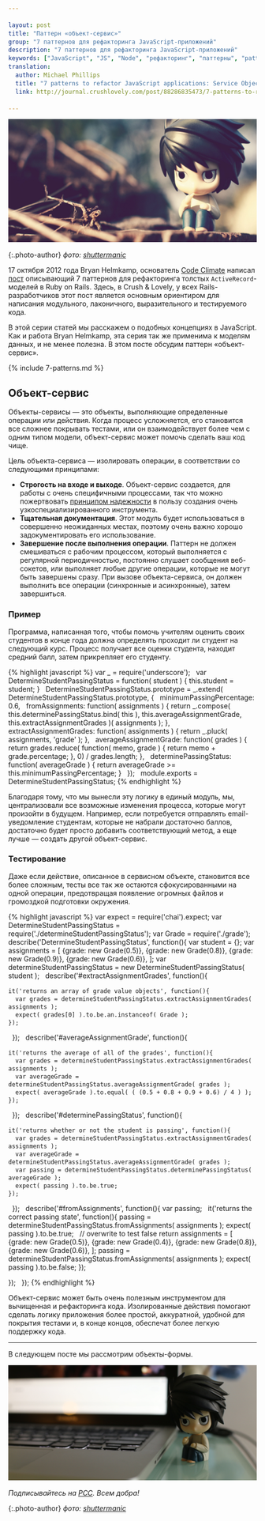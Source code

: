 ```yaml
---

layout: post
title: "Паттерн «объект-сервис»"
group: "7 паттернов для рефакторинга JavaScript-приложений"
description: "7 паттернов для рефакторинга JavaScript-приложений"
keywords: ["JavaScript", "JS", "Node", "рефакторинг", "паттерны", "patterns", "crushlovely"]
translation:
  author: Michael Phillips
  title: "7 patterns to refactor JavaScript applications: Service Objects"
  link: http://journal.crushlovely.com/post/88286835473/7-patterns-to-refactor-javascript-applications-service

---
```


![{{post.title}}](/assets/articles-assets/footer/l/l-3.jpg)

{:.photo-author}
_фото: [shuttermanic](https://www.flickr.com/photos/shuttermanic/)_

17 октября 2012 года Bryan Helmkamp, основатель [Code Climate][1] написал
[пост][2] описывающий 7 паттернов для рефакторинга толстых `ActiveRecord`-моделей
в Ruby on Rails. Здесь, в Crush & Lovely, у всех Rails-разработчиков этот пост
является основным ориентиром для написания модульного, лаконичного, выразительного
и тестируемого кода.

В этой серии статей мы расскажем о подобных концепциях в JavaScript. Как и работа
Bryan Helmkamp, эта серия так же применима к моделям данных, и не менее полезна.
В этом посте обсудим паттерн «объект-сервис».

[1]: https://codeclimate.com/
[2]: http://blog.codeclimate.com/blog/2012/10/17/7-ways-to-decompose-fat-activerecord-models/

{% include 7-patterns.md %}

## Объект-сервис

Объекты-сервисы — это объекты, выполняющие определенные операции или действия.
Когда процесс усложняется, его становится все сложнее покрывать тестами, или он
взаимодействует более чем с одним типом модели, объект-сервис может помочь
сделать ваш код чище.

Цель объекта-сервиса — изолировать операции, в соответствии со следующими принципами:

- **Строгость на входе и выходе**. Объект-сервис  создается, для работы  с очень
  специфичными процессами, так что можно пожертвовать [принципом надежности][3]
    в пользу создания очень узкоспециализированного инструмента.
- **Тщательная документация**. Этот модуль будет использоваться в совершенно
  неожиданных местах, поэтому очень важно хорошо задокументировать его использование.
- **Завершение после выполнения операции**. Паттерн не должен смешиваться
  с рабочим процессом, который выполняется с регулярной периодичностью, постоянно
  слушает сообщения веб-сокетов, или выполняет любые другие операции, которые
  не могут быть завершены сразу. При вызове объекта-сервиса, он должен выполнить
  все операции (синхронные и асинхронные), затем завершиться.

### Пример

Программа, написанная того, чтобы помочь учителям оценить своих студентов
в конце года должна определять проходит ли студент на следующий курс. Процесс
получает все оценки студента, находит средний балл, затем прикрепляет его студенту.

{% highlight javascript %}
var _ = require('underscore');
 
var DetermineStudentPassingStatus = function( student ) {
  this.student = student;
}
 
DetermineStudentPassingStatus.prototype = _.extend( DetermineStudentPassingStatus.prototype, {
 
  minimumPassingPercentage: 0.6,
 
  fromAssignments: function( assignments ) {
    return _.compose(
      this.determinePassingStatus.bind( this ),
      this.averageAssignmentGrade,
      this.extractAssignmentGrades
    )( assignments );
  },
 
  extractAssignmentGrades: function( assignments ) {
    return _.pluck( assignments, 'grade' );
  },
 
  averageAssignmentGrade: function( grades ) {
    return grades.reduce( function( memo, grade ) {
      return memo + grade.percentage;
    }, 0) / grades.length;
  },
 
  determinePassingStatus: function( averageGrade ) {
    return averageGrade >= this.minimumPassingPercentage;
  }
 
});
 
module.exports = DetermineStudentPassingStatus;
{% endhighlight %}

Благодаря тому, что мы вынесли эту логику в единый модуль, мы, централизовали
все возможные изменения процесса, которые могут произойти в будущем. Например,
если потребуется отправлять email-уведомление студентам, которые не набрали
достаточно баллов, достаточно будет просто добавить соответствующий метод,
а еще лучше — создать другой объект-сервис.

### Тестирование

Даже если действие, описанное в сервисном объекте, становится все более сложным,
тесты все так же остаются сфокусированными на одной операции, предотвращая
появление огромных файлов и громоздкой подготовки окружения.

{% highlight javascript %}
var expect = require('chai').expect;
var DetermineStudentPassingStatus = require('./determineStudentPassingStatus');
var Grade = require('./grade');
 
describe('DetermineStudentPassingStatus', function(){
  var student = {};
  var assignments = [
    {grade: new Grade(0.5)},
    {grade: new Grade(0.8)},
    {grade: new Grade(0.9)},
    {grade: new Grade(0.6)},
  ];
  var determineStudentPassingStatus = new DetermineStudentPassingStatus( student );
 
  describe('#extractAssignmentGrades', function(){

    it('returns an array of grade value objects', function(){
      var grades = determineStudentPassingStatus.extractAssignmentGrades( assignments );
      expect( grades[0] ).to.be.an.instanceof( Grade );
    });
 
  });
 
  describe('#averageAssignmentGrade', function(){

    it('returns the average of all of the grades', function(){
      var grades = determineStudentPassingStatus.extractAssignmentGrades( assignments );
      var averageGrade = determineStudentPassingStatus.averageAssignmentGrade( grades );
      expect( averageGrade ).to.equal( ( (0.5 + 0.8 + 0.9 + 0.6) / 4 ) );
    });
 
  });
 
  describe('#determinePassingStatus', function(){

    it('returns whether or not the student is passing', function(){
      var grades = determineStudentPassingStatus.extractAssignmentGrades( assignments );
      var averageGrade = determineStudentPassingStatus.averageAssignmentGrade( grades );
      var passing = determineStudentPassingStatus.determinePassingStatus( averageGrade );
      expect( passing ).to.be.true;
    });
 
  });
 
  describe('#fromAssignments', function(){
    var passing;
 
    it('returns the correct passing state', function(){
      passing = determineStudentPassingStatus.fromAssignments( assignments );
      expect( passing ).to.be.true;
 
      // overwrite to test false return
      assignments = [
        {grade: new Grade(0.5)},
        {grade: new Grade(0.4)},
        {grade: new Grade(0.8)},
        {grade: new Grade(0.6)},
      ];
      passing = determineStudentPassingStatus.fromAssignments( assignments );
      expect( passing ).to.be.false;
    });

  });
 
});
{% endhighlight %}

Объект-сервис может быть очень полезным инструментом для вычищенная и
рефакторинга кода. Изолированные действия помогают сделать логику приложения
более простой, аккуратной, удобной для покрытия тестами и, в конце концов,
обеспечат более легкую поддержку кода.

[3]: http://en.wikipedia.org/wiki/Robustness_principle

* * * * *

В следующем посте мы рассмотрим объекты-формы.

![{{post.title}}](/assets/articles-assets/footer/l/l-4.jpg)

_Подписывайтесь на [РСС](http://feeds.feedburner.com/anton-shuvalov/FJHar).
Всем добра!_

{:.photo-author}
_фото: [shuttermanic](https://www.flickr.com/photos/shuttermanic/)_
